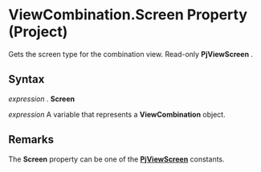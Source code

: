 
# ViewCombination.Screen Property (Project)

Gets the screen type for the combination view. Read-only  **PjViewScreen** .


## Syntax

 _expression_ . **Screen**

 _expression_ A variable that represents a **ViewCombination** object.


## Remarks

The  **Screen** property can be one of the **[PjViewScreen](a345e016-ef13-0605-7b2a-5e91c748743e.md)** constants.

